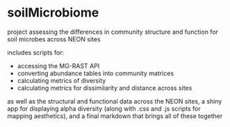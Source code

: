 # soilMicrobiome
project assessing the differences in community structure and function for soil microbes across NEON sites

includes scripts for:
- accessing the MG-RAST API
- converting abundance tables into community matrices
- calculating metrics of diversity
- calculating metrics for dissimilarity and distance across sites

as well as the structural and functional data across the NEON sites, a shiny app for displaying alpha diversity (along with .css and .js scripts for mapping aesthetics), and a final markdown that brings all of these together
